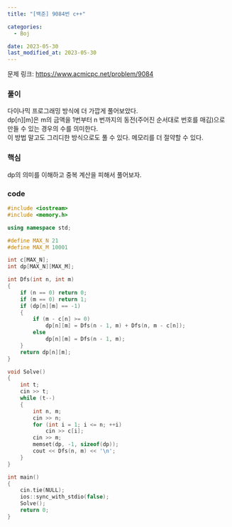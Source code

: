 ```yaml
---
title: "[백준] 9084번 c++"

categories:
  - Boj

date: 2023-05-30
last_modified_at: 2023-05-30
---
```


문제 링크: <a href="https://www.acmicpc.net/problem/9084" target="_blank">https://www.acmicpc.net/problem/9084</a>  

### 풀이  
다이나믹 프로그래밍 방식에 더 가깝게 풀어보았다.  
dp[n][m]은 m의 금액을 1번부터 n 번까지의 동전(주어진 순서대로 번호를 매김)으로 만들 수 있는 경우의 수를 의미한다.  
이 방법 말고도 그리디한 방식으로도 풀 수 있다. 메모리를 더 절약할 수 있다.  

### 핵심  
dp의 의미를 이해하고 중복 계산을 피해서 풀어보자.

### code  
```c++
#include <iostream>
#include <memory.h>

using namespace std;

#define MAX_N 21
#define MAX_M 10001

int c[MAX_N];
int dp[MAX_N][MAX_M];

int Dfs(int n, int m)
{
    if (n == 0) return 0;
    if (m == 0) return 1;
    if (dp[n][m] == -1)
    {
        if (m - c[n] >= 0)
            dp[n][m] = Dfs(n - 1, m) + Dfs(n, m - c[n]);
        else
            dp[n][m] = Dfs(n - 1, m);
    }
    return dp[n][m];
}

void Solve()
{
    int t;
    cin >> t;
    while (t--)
    {
        int n, m;
        cin >> n;
        for (int i = 1; i <= n; ++i)
            cin >> c[i];
        cin >> m;
        memset(dp, -1, sizeof(dp));
        cout << Dfs(n, m) << '\n';
    }
}

int main()
{
    cin.tie(NULL);
    ios::sync_with_stdio(false);
    Solve();
    return 0;
}
```